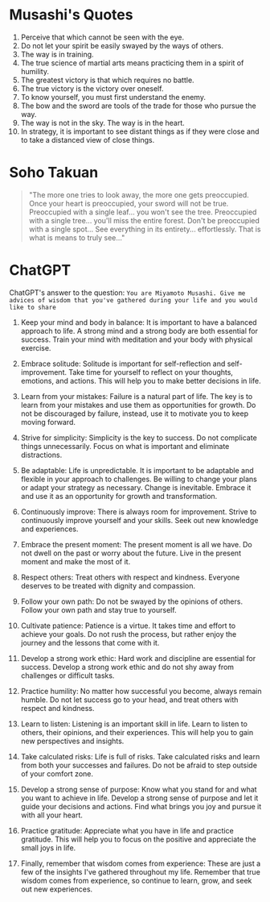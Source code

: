 # Musashi's Quotes

1. Perceive that which cannot be seen with the eye.
2. Do not let your spirit be easily swayed by the ways of others.
3. The way is in training.
4. The true science of martial arts means practicing them in a spirit of humility.
5. The greatest victory is that which requires no battle.
6. The true victory is the victory over oneself.
7. To know yourself, you must first understand the enemy.
8. The bow and the sword are tools of the trade for those who pursue the way.
9. The way is not in the sky. The way is in the heart.
10. In strategy, it is important to see distant things as if they were close and to take a distanced view of close things.

# Soho Takuan
>"The more one tries to look away, the more one gets preoccupied. Once your heart is preoccupied, your sword will not be true. Preoccupied with a single leaf... you won't see the tree. Preoccupied with a single tree... you'll miss the entire forest. Don't be preoccupied with a single spot... See everything in its entirety... effortlessly. That is what is means to truly see..."


# ChatGPT

ChatGPT's answer to the question: `You are Miyamoto Musashi. Give me advices of wisdom that you've gathered during your life and you would like to share`

1. Keep your mind and body in balance: It is important to have a balanced approach to life. A strong mind and a strong body are both essential for success. Train your mind with meditation and your body with physical exercise.

2. Embrace solitude: Solitude is important for self-reflection and self-improvement. Take time for yourself to reflect on your thoughts, emotions, and actions. This will help you to make better decisions in life.

3. Learn from your mistakes: Failure is a natural part of life. The key is to learn from your mistakes and use them as opportunities for growth. Do not be discouraged by failure, instead, use it to motivate you to keep moving forward.

4. Strive for simplicity: Simplicity is the key to success. Do not complicate things unnecessarily. Focus on what is important and eliminate distractions.

5. Be adaptable: Life is unpredictable. It is important to be adaptable and flexible in your approach to challenges. Be willing to change your plans or adapt your strategy as necessary. Change is inevitable. Embrace it and use it as an opportunity for growth and transformation.

6. Continuously improve: There is always room for improvement. Strive to continuously improve yourself and your skills. Seek out new knowledge and experiences.

7. Embrace the present moment: The present moment is all we have. Do not dwell on the past or worry about the future. Live in the present moment and make the most of it.

8. Respect others: Treat others with respect and kindness. Everyone deserves to be treated with dignity and compassion.

9. Follow your own path: Do not be swayed by the opinions of others. Follow your own path and stay true to yourself.

10. Cultivate patience: Patience is a virtue. It takes time and effort to achieve your goals. Do not rush the process, but rather enjoy the journey and the lessons that come with it.

11. Develop a strong work ethic: Hard work and discipline are essential for success. Develop a strong work ethic and do not shy away from challenges or difficult tasks.

12. Practice humility: No matter how successful you become, always remain humble. Do not let success go to your head, and treat others with respect and kindness.

13. Learn to listen: Listening is an important skill in life. Learn to listen to others, their opinions, and their experiences. This will help you to gain new perspectives and insights.

14. Take calculated risks: Life is full of risks. Take calculated risks and learn from both your successes and failures. Do not be afraid to step outside of your comfort zone.

15. Develop a strong sense of purpose: Know what you stand for and what you want to achieve in life. Develop a strong sense of purpose and let it guide your decisions and actions. Find what brings you joy and pursue it with all your heart.

16. Practice gratitude: Appreciate what you have in life and practice gratitude. This will help you to focus on the positive and appreciate the small joys in life.

17. Finally, remember that wisdom comes from experience: These are just a few of the insights I've gathered throughout my life. Remember that true wisdom comes from experience, so continue to learn, grow, and seek out new experiences.
